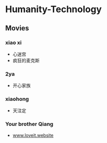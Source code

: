 # Humanity-Technology

## Movies

### xiao xi

- 心迷宫
- 疯狂的麦克斯

### 2ya

- 开心家族

### xiaohong

- 天注定


### Your brother Qiang

- www.loveit.website
